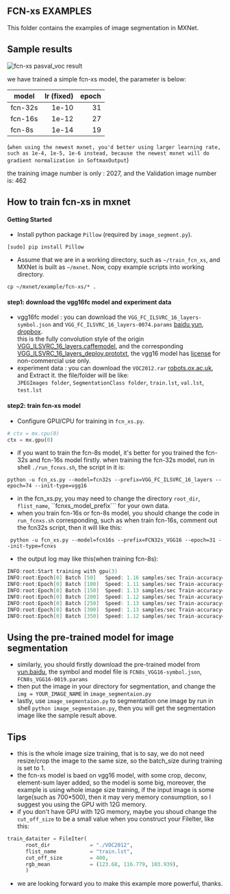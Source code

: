 FCN-xs EXAMPLES
---------------
This folder contains the examples of image segmentation in MXNet.

## Sample results
![fcn-xs pasval_voc result](https://github.com/dmlc/web-data/blob/master/mxnet/image/fcnxs-example-result.jpg)

we have trained a simple fcn-xs model, the parameter is below:

| model   | lr (fixed) | epoch |
| ------- | ---------: | ----: |
| fcn-32s |      1e-10 |    31 |
| fcn-16s |      1e-12 |    27 |
| fcn-8s  |      1e-14 |    19 |
(```when using the newest mxnet, you'd better using larger learning rate, such as 1e-4, 1e-5, 1e-6 instead, because the newest mxnet will do gradient normalization in SoftmaxOutput```)

the training image number is only : 2027, and the Validation image number is: 462  

## How to train fcn-xs in mxnet
#### Getting Started

- Install python package `Pillow` (required by `image_segment.py`).
```shell
[sudo] pip install Pillow
```
- Assume that we are in a working directory, such as `~/train_fcn_xs`, and MXNet is built as `~/mxnet`. Now, copy example scripts into working directory.
```shell
cp ~/mxnet/example/fcn-xs/* .
```
#### step1: download the vgg16fc model and experiment data
* vgg16fc model : you can download the ```VGG_FC_ILSVRC_16_layers-symbol.json``` and ```VGG_FC_ILSVRC_16_layers-0074.params```   [baidu yun](http://pan.baidu.com/s/1bgz4PC), [dropbox](https://www.dropbox.com/sh/578n5cxej7ofd6m/AACuSeSYGcKQDi1GoB72R5lya?dl=0).  
this is the fully convolution style of the origin
[VGG_ILSVRC_16_layers.caffemodel](http://www.robots.ox.ac.uk/~vgg/software/very_deep/caffe/VGG_ILSVRC_16_layers.caffemodel), and the corresponding [VGG_ILSVRC_16_layers_deploy.prototxt](https://gist.github.com/ksimonyan/211839e770f7b538e2d8#file-vgg_ilsvrc_16_layers_deploy-prototxt), the vgg16 model has [license](http://creativecommons.org/licenses/by-nc/4.0/) for non-commercial use only.
* experiment data : you can download the ```VOC2012.rar```  [robots.ox.ac.uk](http://host.robots.ox.ac.uk/pascal/VOC/voc2012/VOCtrainval_11-May-2012.tar), and Extract it. the file/folder will be like:  
```JPEGImages folder```, ```SegmentationClass folder```, ```train.lst```, ```val.lst```, ```test.lst```

#### step2: train fcn-xs model
* Configure GPU/CPU for training in `fcn_xs.py`.
```python
# ctx = mx.cpu(0)
ctx = mx.gpu(0)
```
* if you want to train the fcn-8s model, it's better for you trained the fcn-32s and fcn-16s model firstly.
when training the fcn-32s model, run in shell ```./run_fcnxs.sh```, the script in it is:
```shell
python -u fcn_xs.py --model=fcn32s --prefix=VGG_FC_ILSVRC_16_layers --epoch=74 --init-type=vgg16
```
* in the fcn_xs.py, you may need to change the directory ```root_dir```, ```flist_name```, ``fcnxs_model_prefix``` for your own data.
* when you train fcn-16s or fcn-8s model, you should change the code in ```run_fcnxs.sh``` corresponding, such as when train fcn-16s, comment out the fcn32s script, then it will like this:
```shell
 python -u fcn_xs.py --model=fcn16s --prefix=FCN32s_VGG16 --epoch=31 --init-type=fcnxs
```
* the output log may like this(when training fcn-8s):
```c++
INFO:root:Start training with gpu(3)
INFO:root:Epoch[0] Batch [50]   Speed: 1.16 samples/sec Train-accuracy=0.894318
INFO:root:Epoch[0] Batch [100]  Speed: 1.11 samples/sec Train-accuracy=0.904681
INFO:root:Epoch[0] Batch [150]  Speed: 1.13 samples/sec Train-accuracy=0.908053
INFO:root:Epoch[0] Batch [200]  Speed: 1.12 samples/sec Train-accuracy=0.912219
INFO:root:Epoch[0] Batch [250]  Speed: 1.13 samples/sec Train-accuracy=0.914238
INFO:root:Epoch[0] Batch [300]  Speed: 1.13 samples/sec Train-accuracy=0.912170
INFO:root:Epoch[0] Batch [350]  Speed: 1.12 samples/sec Train-accuracy=0.912080
```

## Using the pre-trained model for image segmentation
* similarly, you should firstly download the pre-trained model from  [yun.baidu](http://pan.baidu.com/s/1bgz4PC), the symbol and model file is ```FCN8s_VGG16-symbol.json```, ```FCN8s_VGG16-0019.params```
* then put the image in your directory for segmentation, and change the ```img = YOUR_IMAGE_NAME``` in ```image_segmentaion.py```
* lastly, use ```image_segmentaion.py``` to segmentation one image by run in shell ```python image_segmentaion.py```, then you will get the segmentation image like the sample result above.

## Tips
* this is the whole image size training, that is to say, we do not need resize/crop the image to the same size, so the batch_size during training is set to 1.
* the fcn-xs model is baed on vgg16 model, with some crop, deconv, element-sum layer added, so the model is some big, moreover, the example is using whole image size training, if the input image is some large(such as 700*500), then it may very memory consumption, so I suggest you using the GPU with 12G memory.
* if you don't have GPU with 12G memory, maybe you shoud change the ```cut_off_size``` to be a small value when you construct your FileIter, like this:  
```python
train_dataiter = FileIter(
      root_dir             = "./VOC2012",
      flist_name           = "train.lst",
      cut_off_size         = 400,
      rgb_mean             = (123.68, 116.779, 103.939),
      )
```
* we are looking forward you to make this example more powerful, thanks.
